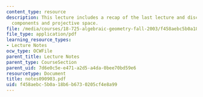 ```yaml
---
content_type: resource
description: This lecture includes a recap of the last lecture and discussion of irreducible
  components and projective space.
file: /media/courses/18-725-algebraic-geometry-fall-2003/f458aebc5b0a18b6b6730205cf4e8a99_notes090903.pdf
file_type: application/pdf
learning_resource_types:
- Lecture Notes
ocw_type: OCWFile
parent_title: Lecture Notes
parent_type: CourseSection
parent_uid: 7d6e0c5e-e471-a2d5-a4da-0bee70bd59e6
resourcetype: Document
title: notes090903.pdf
uid: f458aebc-5b0a-18b6-b673-0205cf4e8a99
---
```

